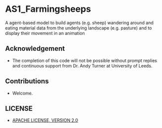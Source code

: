 # AS1_Farmingsheeps
A agent-based model to build agents (e.g. sheep) wandering around and eating material data from the underlying landscape (e.g. pasture) and to display their movement in an animation 






## Acknowledgement 
- The completion of this code will not be possible without prompt replies and continuous support from Dr. Andy Turner at University of Leeds.

## Contributions
- Welcome.

## LICENSE
- [APACHE LICENSE, VERSION 2.0](https://www.apache.org/licenses/LICENSE-2.0)
